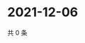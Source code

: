 # 2021-12-06

共 0 条

<!-- BEGIN WEIBO -->
<!-- 最后更新时间 Mon Dec 06 2021 01:15:01 GMT+0800 (China Standard Time) -->

<!-- END WEIBO -->
